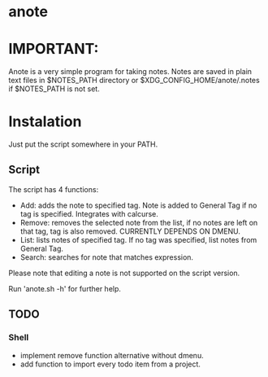 # anote

# IMPORTANT:
Anote is a very simple program for taking notes.
Notes are saved in plain text files in $NOTES_PATH directory or $XDG_CONFIG_HOME/anote/.notes if $NOTES_PATH is not set.

# Instalation
Just put the script somewhere in your PATH.

## Script
The script has 4 functions:
+ Add: adds the note to specified tag. Note is added to General Tag if no tag is specified. Integrates with calcurse.
+ Remove: removes the selected note from the list, if no notes are left on that tag, tag is also removed. CURRENTLY DEPENDS ON DMENU.
+ List: lists notes of specified tag. If no tag was specified, list notes from General Tag.
+ Search: searches for note that matches expression.

Please note that editing a note is not supported on the script version.

Run 'anote.sh -h' for further help.

## TODO

### Shell
+ implement remove function alternative without dmenu.
+ add function to import every todo item from a project.
